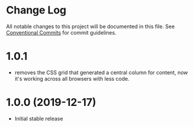 # Change Log

All notable changes to this project will be documented in this file.
See [Conventional Commits](https://conventionalcommits.org) for commit guidelines.

# 1.0.1

* removes the CSS grid that generated a central column for content, now it's working across all browsers with less code.

# 1.0.0 (2019-12-17)

* Initial stable release
